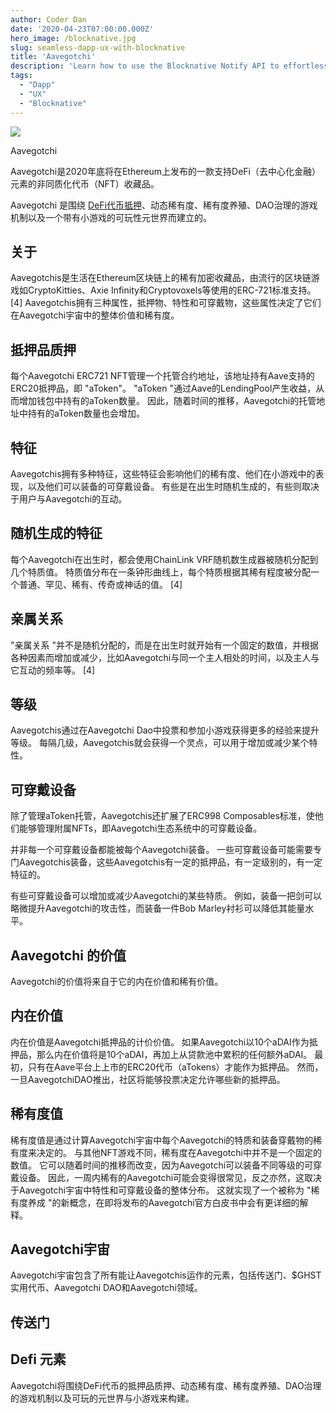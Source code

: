 ```yaml
---
author: Coder Dan
date: '2020-04-23T07:00:00.000Z'
hero_image: /blocknative.jpg
slug: seamless-dapp-ux-with-blocknative
title: 'Aavegotchi'
description: 'Learn how to use the Blocknative Notify API to effortlessly synchronize blockchain transaction states with a traditional backend database.'
tags:
  - "Dapp"
  - "UX"
  - "Blocknative"
---
```


<div class="headerImageContainer">
<img class="headerImage" src="/aavegotchi.png">
<p class="headerImageText">Aavegotchi</p>
</div>

Aavegotchi是2020年底将在Ethereum上发布的一款支持DeFi（去中心化金融）元素的非同质化代币（NFT）收藏品。

Aavegotchi 是围绕 [DeFi代币抵押](/p/atokens)、动态稀有度、稀有度养殖、DAO治理的游戏机制以及一个带有小游戏的可玩性元世界而建立的。

## 关于
Aavegotchis是生活在Ethereum区块链上的稀有加密收藏品，由流行的区块链游戏如CryptoKitties、Axie Infinity和Cryptovoxels等使用的ERC-721标准支持。 [4] Aavegotchis拥有三种属性，抵押物、特性和可穿戴物，这些属性决定了它们在Aavegotchi宇宙中的整体价值和稀有度。
## 抵押品质押
每个Aavegotchi ERC721 NFT管理一个托管合约地址，该地址持有Aave支持的ERC20抵押品，即 "aToken"。 "aToken "通过Aave的LendingPool产生收益，从而增加钱包中持有的aToken数量。 因此，随着时间的推移，Aavegotchi的托管地址中持有的aToken数量也会增加。

## 特征
Aavegotchis拥有多种特征，这些特征会影响他们的稀有度、他们在小游戏中的表现，以及他们可以装备的可穿戴设备。 有些是在出生时随机生成的，有些则取决于用户与Aavegotchi的互动。

## 随机生成的特征
每个Aavegotchi在出生时，都会使用ChainLink VRF随机数生成器被随机分配到几个特质值。 特质值分布在一条钟形曲线上，每个特质根据其稀有程度被分配一个普通、罕见、稀有、传奇或神话的值。 [4]
## 亲属关系

"亲属关系 "并不是随机分配的，而是在出生时就开始有一个固定的数值，并根据各种因素而增加或减少，比如Aavegotchi与同一个主人相处的时间，以及主人与它互动的频率等。 [4]
## 等级
Aavegotchis通过在Aavegotchi Dao中投票和参加小游戏获得更多的经验来提升等级。 每隔几级，Aavegotchis就会获得一个灵点，可以用于增加或减少某个特性。

## 可穿戴设备
除了管理aToken托管，Aavegotchis还扩展了ERC998 Composables标准，使他们能够管理附属NFTs，即Aavegotchi生态系统中的可穿戴设备。

并非每一个可穿戴设备都能被每个Aavegotchi装备。 一些可穿戴设备可能需要专门Aavegotchis装备，这些Aavegotchis有一定的抵押品，有一定级别的，有一定特征的。

有些可穿戴设备可以增加或减少Aavegotchi的某些特质。 例如，装备一把剑可以略微提升Aavegotchi的攻击性，而装备一件Bob Marley衬衫可以降低其能量水平。

## Aavegotchi 的价值
Aavegotchi的价值将来自于它的内在价值和稀有价值。

## 内在价值
内在价值是Aavegotchi抵押品的计价价值。 如果Aavegotchi以10个aDAI作为抵押品，那么内在价值将是10个aDAI，再加上从贷款池中累积的任何额外aDAI。 最初，只有在Aave平台上上市的ERC20代币（aTokens）才能作为抵押品。 然而，一旦AavegotchiDAO推出，社区将能够投票决定允许哪些新的抵押品。

## 稀有度值
稀有度值是通过计算Aavegotchi宇宙中每个Aavegotchi的特质和装备穿戴物的稀有度来决定的。 与其他NFT游戏不同，稀有度在Aavegotchi中并不是一个固定的数值。 它可以随着时间的推移而改变，因为Aavegotchi可以装备不同等级的可穿戴设备。 因此，一周内稀有的Aavegotchi可能会变得很常见，反之亦然，这取决于Aavegotchi宇宙中特性和可穿戴设备的整体分布。 这就实现了一个被称为 "稀有度养成 "的新概念，在即将发布的Aavegotchi官方白皮书中会有更详细的解释。

## Aavegotchi宇宙
Aavegotchi宇宙包含了所有能让Aavegotchis运作的元素，包括传送门、$GHST实用代币、Aavegotchi DAO和Aavegotchi领域。

## 传送门

## Defi 元素
Aavegotchi将围绕DeFi代币的抵押品质押、动态稀有度、稀有度养殖、DAO治理的游戏机制以及可玩的元世界与小游戏来构建。

